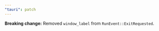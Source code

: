 ```yaml
---
"tauri": patch
---
```


**Breaking change:** Removed `window_label` from `RunEvent::ExitRequested`.
